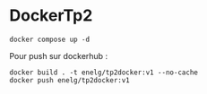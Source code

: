 # DockerTp2

```
docker compose up -d
```
Pour push sur dockerhub :
```
docker build . -t enelg/tp2docker:v1 --no-cache
docker push enelg/tp2docker:v1
```
